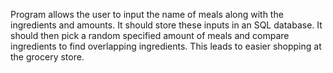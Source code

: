 Program allows the user to input the name of meals along with the ingredients and amounts. It should store these inputs in an SQL database. It should then pick a random specified amount of meals and compare ingredients to find overlapping ingredients. This leads to easier shopping at the grocery store.